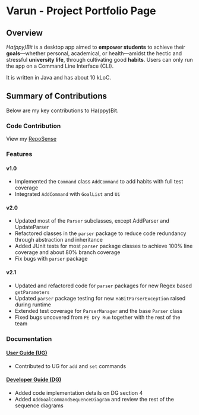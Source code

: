 
# Varun - Project Portfolio Page

## Overview
_Ha(ppy)Bit_ is a desktop app aimed to **empower students** to achieve their
**goals**—whether personal, academical, or health—amidst the hectic and stressful
**university life**, through cultivating good **habits**.
Users can only run the app on a Command Line Interface (CLI).

It is written in Java and has about 10 kLoC.

## Summary of Contributions
Below are my key contributions to Ha(ppy)Bit.

### Code Contribution
View my [RepoSense](https://nus-cs2113-ay2122s1.github.io/tp-dashboard/?search=&sort=groupTitle&sortWithin=title&timeframe=commit&mergegroup=&groupSelect=groupByRepos&breakdown=true&checkedFileTypes=docs~functional-code~test-code~other&since=2021-09-25&tabOpen=true&tabType=authorship&tabAuthor=flerovious&tabRepo=AY2122S1-CS2113T-F14-1%2Ftp%5Bmaster%5D&authorshipIsMergeGroup=false&authorshipFileTypes=docs~functional-code~test-code&authorshipIsBinaryFileTypeChecked=false)

### Features

#### v1.0

- Implemented the `Command` class `AddCommand` to add habits with full test coverage
- Integrated `AddCommand` with `GoalList` and `Ui`

#### v2.0

- Updated most of the `Parser` subclasses, except AddParser and UpdateParser
- Refactored classes in the `parser` package to reduce code redundancy through abstraction and inheritance
- Added JUnit tests for most `parser` package classes to achieve 100% line coverage and about 80% branch coverage
- Fix bugs with `parser` package

#### v2.1

- Updated and refactored code for `parser` packages for new Regex based `getParameters`
- Updated `parser` package testing for new `HaBitParserException` raised during runtime
- Extended test coverage for `ParserManager` and the base `Parser` class
- Fixed bugs uncovered from `PE Dry Run` together with the rest of the team

### Documentation

#### [User Guide (UG)](https://ay2122s1-cs2113t-f14-1.github.io/tp/UserGuide.html)

- Contributed to UG for `add` and `set` commands

#### [Developer Guide (DG)](https://ay2122s1-cs2113t-f14-1.github.io/tp/DeveloperGuide.html)

- Added code implementation details on DG section 4
- Added `AddGoalCommandSequenceDiagram` and review the rest of the sequence diagrams